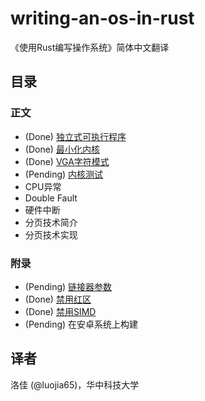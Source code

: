# writing-an-os-in-rust

《使用Rust编写操作系统》简体中文翻译

## 目录

### 正文
- (Done) [独立式可执行程序](./01-freestanding-rust-binary.md)
- (Done) [最小化内核](./02-minimal-rust-kernel.md)
- (Done) [VGA字符模式](./03-vga-text-mode.md)
- (Pending) [内核测试](./04-testing.md)
- CPU异常
- Double Fault
- 硬件中断
- 分页技术简介
- 分页技术实现

### 附录
- (Pending) [链接器参数](./appendix-a-linker-arguments.md)
- (Done) [禁用红区](./appendix-b-red-zone.md)
- (Done) [禁用SIMD](./appendix-c-disable-simd.md)
- (Pending) 在安卓系统上构建

## 译者

洛佳 (@luojia65)，华中科技大学
